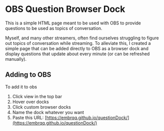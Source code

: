 # OBS Question Browser Dock

This is a simple HTML page meant to be used with OBS to provide questions to be used as topics of conversation.

Myself, and many other streamers, often find ourselves struggling to figure out topics of conversation while streaming. To alleviate this, I created a simple page that can be added directly to OBS as a browser dock and display questions that update about every minute (or can be refreshed manually).

## Adding to OBS

To add it to obs

1. Click view in the top bar
2. Hover over docks
3. Click custom browser docks
4. Name the dock whatever you want
5. Paste this URL: [https://embrqq.github.io/questionDock/](https://embrqq.github.io/questionDock/)
